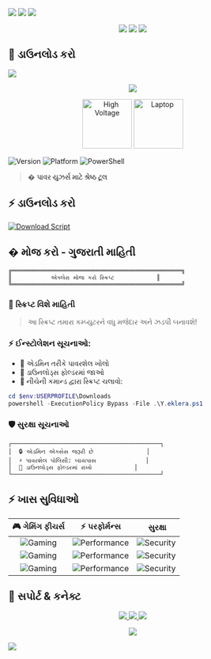 <div align="cent<!-- Matrix Style Status Badges -->
<p align="center">
  <img src="https://img.shields.io/badge/Version-2.0-00ff00?style=for-the-badge&logo=matrix&logoColor=white"/>
  <img src="https://img.shields.io/badge/Status-Stable-00ff00?style=for-the-badge&logo=matrix&logoColor=white"/>
  <img src="https://img.shields.io/badge/Windows-Optimized-00ff00?style=for-the-badge&logo=windows&logoColor=white"/>
</p>

<!-- Tech Stack Icons -->
<p align="center">
  <img src="https://img.shields.io/badge/PowerShell-5.1+-5391FE?style=for-the-badge&logo=powershell&logoColor=white"/>
  <img src="https://img.shields.io/badge/Windows-Compatible-0078D6?style=for-the-badge&logo=windows&logoColor=white"/>
  <img src="https://img.shields.io/badge/Gaming-Ready-FF0000?style=for-the-badge&logo=game&logoColor=white"/>
</p>

## 🚀 ડાઉનલોડ કરો
<!-- Header Banner -->
<img src="https://capsule-render.vercel.app/api?type=waving&color=gradient&customColorList=4,4,4,4,4&height=200&section=header&text=એક્લેરા%20મોજ%20કરો&fontSize=80&fontColor=fff&animation=twinkling&fontAlignY=35"/>

<!-- Typing Animation -->
<p align="center">
  <img src="https://readme-typing-svg.demolab.com?font=Fira+Code&weight=600&size=28&duration=3000&pause=1000&color=00FF00&center=true&vCenter=true&random=false&width=435&lines=Windows+Performance+Booster+🚀;Gaming+Mode+Optimizer+🎮;System+Enhancement+Tool+⚡;Battery+Life+Maximizer+🔋"/>
</p>

<!-- Animated Emojis -->
<p align="center">
    <img src="https://raw.githubusercontent.com/Tarikul-Islam-Anik/Animated-Fluent-Emojis/master/Emojis/Objects/High%20Voltage.png" alt="High Voltage" width="100" height="100"/>
    <img src="https://raw.githubusercontent.com/Tarikul-Islam-Anik/Animated-Fluent-Emojis/master/Emojis/Objects/Laptop.png" alt="Laptop" width="100" height="100"/>
</p>

![Version](https://img.shields.io/badge/Version-1.0-blue.svg?style=for-the-badge)
![Platform](https://img.shields.io/badge/Platform-Windows-darkblue.svg?style=for-the-badge)
![PowerShell](https://img.shields.io/badge/PowerShell-5.1+-purple.svg?style=for-the-badge)

> � **પાવર યુઝર્સ માટે શ્રેષ્ઠ ટૂલ**

## ⚡ ડાઉનલોડ કરો

[![Download Script](https://img.shields.io/github/v1/release/InfofriyendsTechnology/EkleraMojkaro?label=Download&style=for-the-badge)](https://github.com/InfofriyendsTechnology/EkleraMojkaro/blob/master/Y.eklera.ps1)

## � મોજ કરો - ગુજરાતી માહિતી

```ascii
╔════════════════════════════════════════════════╗
║           એક્લેરા મોજ કરો સ્ક્રિપ્ટ            ║
╚════════════════════════════════════════════════╝
```

### 📝 સ્ક્રિપ્ટ વિશે માહિતી
> આ સ્ક્રિપ્ટ તમારા કમ્પ્યુટરને વધુ મજેદાર અને ઝડપી બનાવશે!

### ⚡ ઈન્સ્ટોલેશન સૂચનાઓ:
- 🔑 એડમિન તરીકે પાવરશેલ ખોલો
- 📂 ડાઉનલોડ્સ ફોલ્ડરમાં જાઓ
- 🚀 નીચેની કમાન્ડ દ્વારા સ્ક્રિપ્ટ ચલાવો:
```powershell
cd $env:USERPROFILE\Downloads
powershell -ExecutionPolicy Bypass -File .\Y.eklera.ps1
```

### 🛡️ સુરક્ષા સૂચનાઓ
```ascii
┌──────────────────────────────────────────┐
│  🔒 એડમિન એક્સેસ જરૂરી છે               │
│  ⚡ પાવરશેલ પોલિસી: બાયપાસ              │
│  📂 ડાઉનલોડ્સ ફોલ્ડરમાં રાખો            │
└──────────────────────────────────────────┘
```

## ⚡ ખાસ સુવિધાઓ

<div align="center">

| 🎮 ગેમિંગ ફીચર્સ | ⚡ પરફોર્મન્સ | ️ સુરક્ષા |
|:----------------:|:-------------:|:-----------:|
| ![Gaming](https://img.shields.io/badge/FPS_Boost-✓-00ff00?style=for-the-badge) | ![Performance](https://img.shields.io/badge/CPU_Optimize-✓-00ff00?style=for-the-badge) | ![Security](https://img.shields.io/badge/Real_Time-✓-00ff00?style=for-the-badge) |
| ![Gaming](https://img.shields.io/badge/GPU_Optimize-✓-00ff00?style=for-the-badge) | ![Performance](https://img.shields.io/badge/RAM_Boost-✓-00ff00?style=for-the-badge) | ![Security](https://img.shields.io/badge/Auto_Update-✓-00ff00?style=for-the-badge) |
| ![Gaming](https://img.shields.io/badge/Low_Latency-✓-00ff00?style=for-the-badge) | ![Performance](https://img.shields.io/badge/SSD_Optimize-✓-00ff00?style=for-the-badge) | ![Security](https://img.shields.io/badge/Safe_Mode-✓-00ff00?style=for-the-badge) |

</div>

## 🌟 સપોર્ટ & કનેક્ટ

<p align="center">
  <a href="mailto:support@eklera.com">
    <img src="https://img.shields.io/badge/Email-Support-D14836?style=for-the-badge&logo=gmail&logoColor=white"/>
  </a>
  <a href="https://t.me/ekleramojkaro">
    <img src="https://img.shields.io/badge/Telegram-Channel-26A5E4?style=for-the-badge&logo=telegram&logoColor=white"/>
  </a>
  <a href="https://instagram.com/ekleramojkaro">
    <img src="https://img.shields.io/badge/Instagram-Follow-E4405F?style=for-the-badge&logo=instagram&logoColor=white"/>
  </a>
</p>

<!-- Proud Indian Section -->
<p align="center">
  <img src="https://img.shields.io/badge/🇮🇳_Proud_to_be-Indian-138808?style=for-the-badge&labelColor=FF9933&color=138808"/>
</p>

<!-- Footer -->
<img src="https://capsule-render.vercel.app/api?type=waving&color=gradient&customColorList=4,4,4,4,4&height=100&section=footer"/>

</div>
